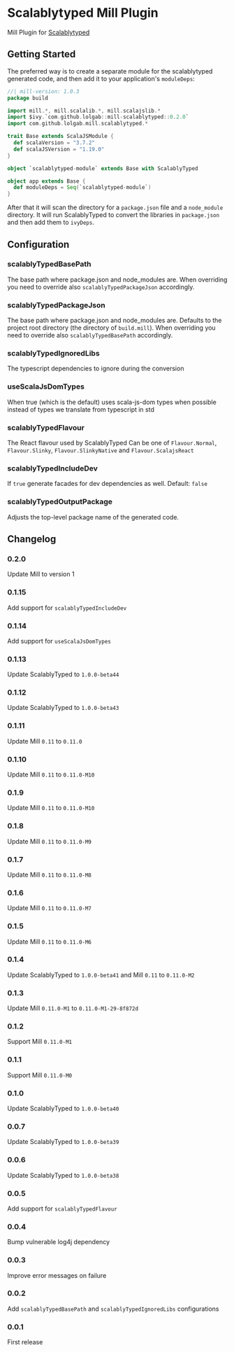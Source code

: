 # Scalablytyped Mill Plugin

Mill Plugin for [Scalablytyped](https://scalablytyped.org)

## Getting Started

The preferred way is to create a separate module for the scalablytyped generated
code, and then add it to your application's `moduleDeps`:

```scala
//| mill-version: 1.0.3
package build

import mill.*, mill.scalalib.*, mill.scalajslib.*
import $ivy.`com.github.lolgab::mill-scalablytyped::0.2.0`
import com.github.lolgab.mill.scalablytyped.*

trait Base extends ScalaJSModule {
  def scalaVersion = "3.7.2"
  def scalaJSVersion = "1.19.0"
}

object `scalablytyped-module` extends Base with ScalablyTyped

object app extends Base {
  def moduleDeps = Seq(`scalablytyped-module`)
}
```

After that it will scan the directory for a `package.json` file and a `node_module` directory.
It will run ScalablyTyped to convert the libraries in `package.json` and then add them to `ivyDeps`.

## Configuration

### scalablyTypedBasePath

The base path where package.json and node_modules are.
When overriding you need to override also `scalablyTypedPackageJson` accordingly.

### scalablyTypedPackageJson

The base path where package.json and node_modules are.
Defaults to the project root directory (the directory of `build.mill`).
When overriding you need to override also `scalablyTypedBasePath` accordingly.

### scalablyTypedIgnoredLibs

The typescript dependencies to ignore during the conversion

### useScalaJsDomTypes

When true (which is the default) uses scala-js-dom types when possible instead of types we translate from typescript in std

### scalablyTypedFlavour

The React flavour used by ScalablyTyped
Can be one of `Flavour.Normal`, `Flavour.Slinky`, `Flavour.SlinkyNative` and `Flavour.ScalajsReact` 

### scalablyTypedIncludeDev

If `true` generate facades for dev dependencies as well. Default: `false`

### scalablyTypedOutputPackage

Adjusts the top-level package name of the generated code.

## Changelog

### 0.2.0

Update Mill to version 1

### 0.1.15

Add support for `scalablyTypedIncludeDev`

### 0.1.14

Add support for `useScalaJsDomTypes`

### 0.1.13

Update ScalablyTyped to `1.0.0-beta44`

### 0.1.12

Update ScalablyTyped to `1.0.0-beta43`

### 0.1.11

Update Mill `0.11` to `0.11.0`

### 0.1.10

Update Mill `0.11` to `0.11.0-M10`

### 0.1.9

Update Mill `0.11` to `0.11.0-M10`

### 0.1.8

Update Mill `0.11` to `0.11.0-M9`

### 0.1.7

Update Mill `0.11` to `0.11.0-M8`

### 0.1.6

Update Mill `0.11` to `0.11.0-M7`

### 0.1.5

Update Mill `0.11` to `0.11.0-M6`

### 0.1.4

Update ScalablyTyped to `1.0.0-beta41` and Mill `0.11` to `0.11.0-M2`

### 0.1.3

Update Mill `0.11.0-M1` to `0.11.0-M1-29-8f872d`

### 0.1.2

Support Mill `0.11.0-M1`

### 0.1.1

Support Mill `0.11.0-M0`

### 0.1.0

Update ScalablyTyped to `1.0.0-beta40`

### 0.0.7

Update ScalablyTyped to `1.0.0-beta39`

### 0.0.6

Update ScalablyTyped to `1.0.0-beta38`

### 0.0.5

Add support for `scalablyTypedFlavour`

### 0.0.4

Bump vulnerable log4j dependency

### 0.0.3

Improve error messages on failure

### 0.0.2

Add `scalablyTypedBasePath` and `scalablyTypedIgnoredLibs` configurations

### 0.0.1

First release
